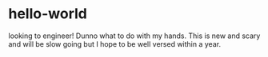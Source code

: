 # hello-world
looking to engineer! Dunno what to do with my hands.
This is new and scary and will be slow going but I hope to be well versed within a year.
